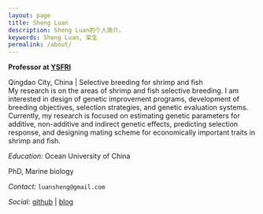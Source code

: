 ```yaml
---
layout: page
title: Sheng Luan
description: Sheng Luan的个人简介。
keywords: Sheng Luan, 栾生
permalink: /about/
---
```


**Professor at [YSFRI](http://www.ysfri.ac.cn)**

Qingdao City, China \| Selective breeding for shrimp and fish  
My research is on the areas of shrimp and fish selective breeding. I am interested in design of genetic improvement programs, development of breeding objectives, selection strategies, and genetic evaluation systems. Currently, my research is focused on estimating genetic parameters for additive, non-additive and indirect genetic effects, predicting selection response, and designing mating scheme for economically important traits in shrimp and fish.
  
*Education:* Ocean University of China

PhD, Marine biology

*Contact:* `luansheng@gmail.com`

*Social:*  [github](https://github.com/luansheng) \| [blog](https://luansheng.github.io)
    

